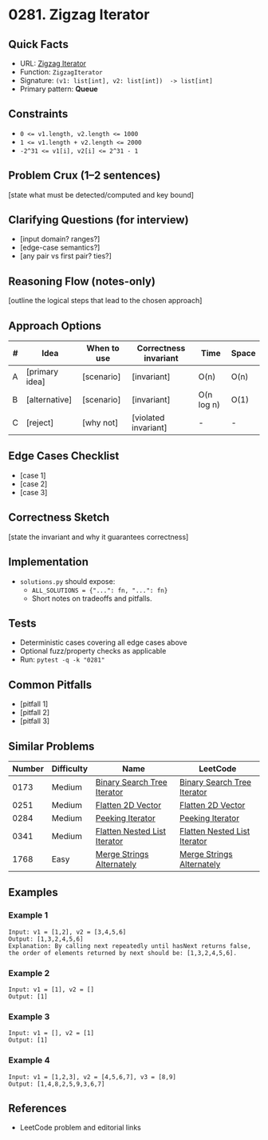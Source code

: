 # 0281. Zigzag Iterator

## Quick Facts

- URL: [Zigzag Iterator](https://leetcode.com/problems/zigzag-iterator/)
- Function: `ZigzagIterator`
- Signature: `(v1: list[int], v2: list[int])  -> list[int]`
- Primary pattern: **Queue**

## Constraints

- `0 <= v1.length, v2.length <= 1000`
- `1 <= v1.length + v2.length <= 2000`
- `-2^31 <= v1[i], v2[i] <= 2^31 - 1`

## Problem Crux (1–2 sentences)

[state what must be detected/computed and key bound]

## Clarifying Questions (for interview)

- [input domain? ranges?]
- [edge-case semantics?]
- [any pair vs first pair? ties?]

## Reasoning Flow (notes-only)

[outline the logical steps that lead to the chosen approach]

## Approach Options

| # | Idea | When to use | Correctness invariant | Time | Space |
|---|------|-------------|-----------------------|------|-------|
| A | [primary idea] | [scenario] | [invariant] | O(n) | O(n) |
| B | [alternative] | [scenario] | [invariant] | O(n log n) | O(1) |
| C | [reject] | [why not] | [violated invariant] | - | - |

## Edge Cases Checklist

- [case 1]
- [case 2]
- [case 3]

## Correctness Sketch

[state the invariant and why it guarantees correctness]

## Implementation

- `solutions.py` should expose:
  - `ALL_SOLUTIONS = {"...": fn, "...": fn}`
  - Short notes on tradeoffs and pitfalls.

## Tests

- Deterministic cases covering all edge cases above
- Optional fuzz/property checks as applicable
- Run: `pytest -q -k "0281"`

## Common Pitfalls

- [pitfall 1]
- [pitfall 2]
- [pitfall 3]

## Similar Problems

| Number | Difficulty | Name | LeetCode |
|---|---|---|---|
| 0173 | Medium | [Binary Search Tree Iterator](../0173-binary-search-tree-iterator/readme.md) | [Binary Search Tree Iterator](https://leetcode.com/problems/binary-search-tree-iterator/) |
| 0251 | Medium | [Flatten 2D Vector](../0251-flatten-2d-vector/readme.md) | [Flatten 2D Vector](https://leetcode.com/problems/flatten-2d-vector/) |
| 0284 | Medium | [Peeking Iterator](../0284-peeking-iterator/readme.md) | [Peeking Iterator](https://leetcode.com/problems/peeking-iterator/) |
| 0341 | Medium | [Flatten Nested List Iterator](../0341-flatten-nested-list-iterator/readme.md) | [Flatten Nested List Iterator](https://leetcode.com/problems/flatten-nested-list-iterator/) |
| 1768 | Easy | [Merge Strings Alternately](../1768-merge-strings-alternately/readme.md) | [Merge Strings Alternately](https://leetcode.com/problems/merge-strings-alternately/) |

## Examples

### Example 1

```text
Input: v1 = [1,2], v2 = [3,4,5,6]
Output: [1,3,2,4,5,6]
Explanation: By calling next repeatedly until hasNext returns false, the order of elements returned by next should be: [1,3,2,4,5,6].
```

### Example 2

```text
Input: v1 = [1], v2 = []
Output: [1]
```

### Example 3

```text
Input: v1 = [], v2 = [1]
Output: [1]
```

### Example 4

```text
Input: v1 = [1,2,3], v2 = [4,5,6,7], v3 = [8,9]
Output: [1,4,8,2,5,9,3,6,7]
```

## References

- LeetCode problem and editorial links
